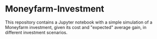 # Moneyfarm-Investment
This repository contains a Jupyter notebook with a simple simulation of a Moneyfarm investment, given its cost and "expected" average gain, in different investment scenarios.
